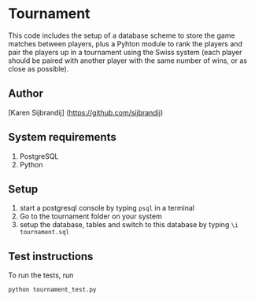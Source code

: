 # Tournament
This code includes the setup of a database scheme to store the game matches between players, plus a Pyhton module to rank the players and pair the players up in a tournament using the Swiss system (each player should be paired with another player with the same number of wins, or as close as possible).

## Author
[Karen Sijbrandij] (https://github.com/sijbrandij)

## System requirements
1. PostgreSQL
2. Python

## Setup
1. start a postgresql console by typing ```psql``` in a terminal
2. Go to the tournament folder on your system
3. setup the database, tables and switch to this database by typing ```\i tournament.sql```

## Test instructions
To run the tests, run
```
python tournament_test.py
```
